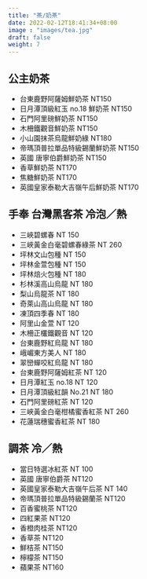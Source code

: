 ```yaml
---
title: "茶/奶茶"
date: 2022-02-12T18:41:34+08:00
image : "images/tea.jpg"
draft: false
weight: 7
---
```



## 公主奶茶

- 台東鹿野阿薩姆鮮奶茶  NT150
- 日月潭頂級紅玉 no.18  鮮奶茶   NT150
- 石門阿里磅鮮奶茶   NT150
- 木柵鐵觀音鮮奶茶  NT150
- 小山園抹茶烏龍鮮奶綠 NT180
- 帝瑪頂普拉單品特級錫蘭鮮奶茶   NT150
- 英國 唐寧伯爵鮮奶茶 NT150
- 香草鮮奶茶  NT170
- 焦糖鮮奶茶  NT170
- 英國皇家泰勒大吉嶺午后鮮奶茶 NT170

## 手奉 台灣黑客茶    冷泡／熱

- 三峽碧螺春  NT 150
- 三峽黃金白毫碧螺春綠茶  NT 260
- 坪林文山包種  NT 150
- 坪林金萱包種  NT 150
- 坪林焙火包種  NT 180
- 杉林溪高山烏龍 NT 180
- 梨山烏龍茶  NT 180
- 奇萊山高山烏龍   NT 180
- 凍頂四季春   NT 180
- 阿里山金萱  NT 120
- 木柵正欉鐵觀音  NT 120
- 台東鹿野紅烏龍  NT 180
- 峨嵋東方美人  NT 180
- 翠巒蟬咬紅烏龍   NT 180
- 台東鹿野阿薩姆紅茶 NT 120
- 日月潭紅玉 no.18   NT 120 
- 日月潭頂級紅韻 No.21  NT 180
- 石門阿里磅紅茶  NT 120
- 三峽黃金白毫柑橘蜜香紅茶  NT 260
- 花蓮瑞穗蜜香紅茶 NT 180

## 調茶  冷／熱

- 當日特選冰紅茶  NT 100
- 英國 唐寧伯爵茶  NT120 
- 英國皇家泰勒大吉嶺午后茶  NT 140
- 帝瑪頂普拉單品特級錫蘭茶    NT120
- 百香蜜桃茶  NT120
- 四紅果茶   NT120
- 香橙肉桂茶   NT120
- 香草茶   NT120
- 鮮桔茶   NT150
- 檸檬茶   NT150
- 蘋果茶   NT160